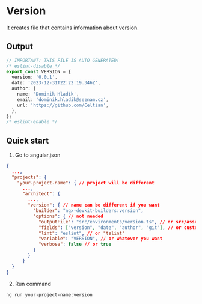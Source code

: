 # Version

It creates file that contains information about version.

## Output

```typescript
// IMPORTANT: THIS FILE IS AUTO GENERATED!
/* eslint-disable */
export const VERSION = {
  version: '0.0.1',
  date: '2023-12-31T22:22:19.346Z',
  author: {
    name: 'Dominik Hladík',
    email: 'dominik.hladik@seznam.cz',
    url: 'https://github.com/Celtian',
  },
};
/* eslint-enable */
```

## Quick start

1. Go to angular.json

```json
{
  ...,
  "projects": {
    "your-project-name": { // project will be different
      ...,
      "architect": {
        ...,
        "version": { // name can be different if you want
          "builder": "ngx-devkit-builders:version",
          "options": { // not needed
            "outputFile": "src/environments/version.ts", // or src/assets/version.json
            "fields": ["version", "date", "author", "git"], // or custom selection
            "lint": "eslint", // or "tslint"
            "variable": "VERSION", // or whatever you want
            "verbose": false // or true
          }
        }
      }
  }
}
```

2. Run command

```bash
ng run your-project-name:version
```

